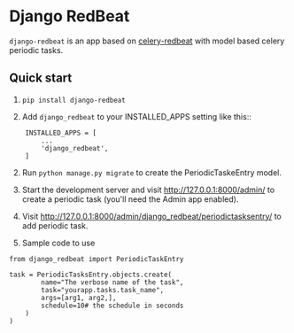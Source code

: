 
# Django RedBeat


`django-redbeat` is an app based on [celery-redbeat](https://github.com/sibson/redbeat) with model based celery periodic tasks.

Quick start
-----------
1. `pip install django-redbeat`

1. Add `django_redbeat` to your INSTALLED_APPS setting like this::
```
    INSTALLED_APPS = [
        ...
        'django_redbeat',
    ]
````

2. Run ``python manage.py migrate`` to create the PeriodicTaskeEntry model.

3. Start the development server and visit http://127.0.0.1:8000/admin/
   to create a periodic task (you'll need the Admin app enabled).

4. Visit http://127.0.0.1:8000/admin/django_redbeat/periodictasksentry/ to add periodic task.

5. Sample code to use
```
from django_redbeat import PeriodicTaskEntry

task = PeriodicTasksEntry.objects.create(
        name="The verbose name of the task",
        task="yourapp.tasks.task_name",
        args=[arg1, arg2,],
        schedule=10# the schedule in seconds
    )
)
```

